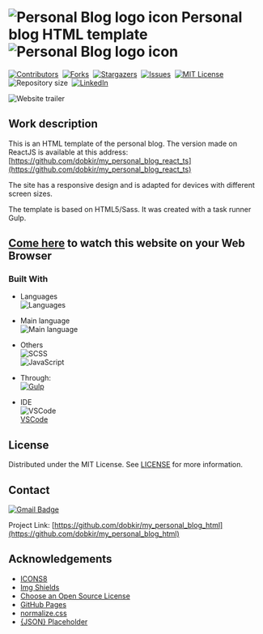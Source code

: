 # ![Personal Blog logo icon](https://img.icons8.com/doodle/50/000000/typewriter-with-paper.png) Personal blog HTML template ![Personal Blog logo icon](https://img.icons8.com/doodle/50/000000/typewriter-with-paper.png) 

[![Contributors][contributors-shield]][contributors-url]&nbsp;
[![Forks][forks-shield]][forks-url]&nbsp;
[![Stargazers][stars-shield]][stars-url]&nbsp;
[![Issues][issues-shield]][issues-url]&nbsp;
[![MIT License][license-shield]][license-url]&nbsp;
![Repository size][repo-size-shield]&nbsp;
[![LinkedIn][linkedin-shield]][linkedin-url]

![Website trailer][product-screenshot]

<!-- WORK DESCRIPTION -->
## Work description

This is an HTML template of the personal blog. The version made on ReactJS is available at this address:
[https://github.com/dobkir/my_personal_blog_react_ts](https://github.com/dobkir/my_personal_blog_react_ts)

The site has a responsive design and is adapted for devices with different screen sizes.

The template is based on HTML5/Sass. It was created with a task runner Gulp.

<!-- LINK TO WEBSITE -->
## [Come here](https://dobkir.github.io/my_personal_blog_html/) to watch this website on your Web Browser

<!-- TOOLS -->
### Built With

- Languages<br>
![Languages][languages-shield]

- Main language<br>
![Main language][main-language-shield]

- Others<br>
![SCSS](https://img.shields.io/badge/SCSS-33.0%25-bf4080?logo=Html5&logoColor=bf4080&style=for-the-badge)<br>
![JavaScript](https://img.shields.io/badge/JavaScript-14.5%25-f1e05a?logo=JavaScript&logoColor=f1e05a&style=for-the-badge)<br>

- Through:<br>
[![Gulp](https://img.shields.io/badge/Gulp-fa383e?style=for-the-badge&logo=Gulp&logoColor=fff)](https://gulpjs.com/)

- IDE<br>
![VSCode](https://img.icons8.com/color/48/000000/visual-studio-code-2019.png)<br>
 [VSCode](https://code.visualstudio.com/)

<!-- LICENSE -->
## License

Distributed under the MIT License. See [LICENSE](LICENSE.txt) for more information.

<!-- CONTACT -->
## Contact

[![Gmail Badge](https://img.shields.io/badge/Gmail-d14836?style=for-the-badge&logo=Gmail&logoColor=white&link=mailto:p.kirillov2020@gmail.com)](mailto:p.kirillov2020@gmail.com)

Project Link: [https://github.com/dobkir/my_personal_blog_html](https://github.com/dobkir/my_personal_blog_html)

<!-- ACKNOWLEDGEMENTS -->
## Acknowledgements
- [ICONS8](https://icons8.com/)
- [Img Shields](https://shields.io)
- [Choose an Open Source License](https://choosealicense.com)
- [GitHub Pages](https://pages.github.com)
- [normalize.css](https://github.com/necolas/normalize.css)
- [{JSON} Placeholder](https://jsonplaceholder.typicode.com/)

<!-- MARKDOWN LINKS & IMAGES -->
<!-- https://www.markdownguide.org/basic-syntax/#reference-style-links -->
[contributors-shield]: https://img.shields.io/github/contributors/dobkir/my_personal_blog_html.svg?style=for-the-badge
[contributors-url]: https://github.com/dobkir/my_personal_blog_html/graphs/contributors
[forks-shield]: https://img.shields.io/github/forks/dobkir/my_personal_blog_html.svg?style=for-the-badge
[forks-url]: https://github.com/dobkir/my_personal_blog_html/network/members
[stars-shield]: https://img.shields.io/github/stars/dobkir/my_personal_blog_html.svg?style=for-the-badge
[stars-url]: https://github.com/dobkir/my_personal_blog_html/stargazers
[issues-shield]: https://img.shields.io/github/issues/dobkir/my_personal_blog_html.svg?style=for-the-badge
[issues-url]: https://github.com/dobkir/my_personal_blog_html/issues
[license-shield]: https://img.shields.io/github/license/dobkir/my_personal_blog_html.svg?style=for-the-badge
[license-url]: https://github.com/dobkir/my_personal_blog_html/blob/master/LICENSE.txt
[linkedin-shield]: https://img.shields.io/badge/-LinkedIn-black.svg?style=for-the-badge&logo=linkedin&colorB=555
[linkedin-url]: https://www.linkedin.com/in/pavel-kirillov-dobkir
[repo-size-shield]: https://img.shields.io/github/repo-size/dobkir/my_personal_blog_html.svg?style=for-the-badge
[languages-shield]: https://img.shields.io/github/languages/count/dobkir/my_personal_blog_html.svg?style=for-the-badge
[main-language-shield]: https://img.shields.io/github/languages/top/dobkir/my_personal_blog_html.svg?style=for-the-badge&color=e34c26
[product-screenshot]: https://github.com/dobkir/trailers/blob/master/personal_blog_html_trailer/personal_blog_html_trailer
